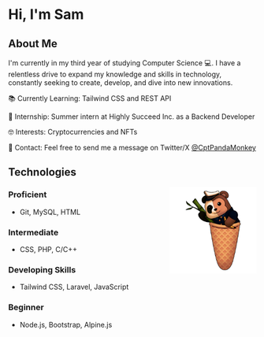 # Hi, I'm Sam

## About Me

I'm currently in my third year of studying Computer Science 💻. I have a relentless drive to expand my knowledge and skills in technology, constantly seeking to create, develop, and dive into new innovations.

📚 Currently Learning: Tailwind CSS and REST API

🏢 Internship: Summer intern at Highly Succeed Inc. as a Backend Developer

🤓 Interests: Cryptocurrencies and NFTs

💬 Contact: Feel free to send me a message on Twitter/X [@CptPandaMonkey](https://x.com/CptPandaMonkey)

## Technologies

<img width="35%" align="right" alt="Github" src="/assets/Commission-3-flip.png"/>

### Proficient
+ Git, MySQL, HTML

### Intermediate
+ CSS, PHP, C/C++

### Developing Skills
+ Tailwind CSS, Laravel, JavaScript

### Beginner
+ Node.js, Bootstrap, Alpine.js

<!--add more info and icons soon-->
